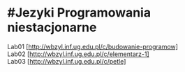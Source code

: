 #Jezyki Programowania niestacjonarne
===========================
Lab01 [http://wbzyl.inf.ug.edu.pl/c/budowanie-programow]  
Lab02 [http://wbzyl.inf.ug.edu.pl/c/elementarz-1]  
Lab03 [http://wbzyl.inf.ug.edu.pl/c/petle]  
